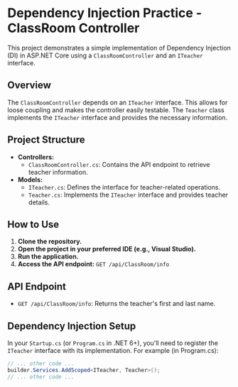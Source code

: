# Dependency Injection Practice - ClassRoom Controller

This project demonstrates a simple implementation of Dependency Injection (DI) in ASP.NET Core using a `ClassRoomController` and an `ITeacher` interface.

## Overview

The `ClassRoomController` depends on an `ITeacher` interface. This allows for loose coupling and makes the controller easily testable. The `Teacher` class implements the `ITeacher` interface and provides the necessary information.

## Project Structure

-   **Controllers:**
    -   `ClassRoomController.cs`: Contains the API endpoint to retrieve teacher information.
-   **Models:**
    -   `ITeacher.cs`: Defines the interface for teacher-related operations.
    -   `Teacher.cs`: Implements the `ITeacher` interface and provides teacher details.

## How to Use

1.  **Clone the repository.**
2.  **Open the project in your preferred IDE (e.g., Visual Studio).**
3.  **Run the application.**
4.  **Access the API endpoint:** `GET /api/ClassRoom/info`

## API Endpoint

-   `GET /api/ClassRoom/info`: Returns the teacher's first and last name.

## Dependency Injection Setup

In your `Startup.cs` (or `Program.cs` in .NET 6+), you'll need to register the `ITeacher` interface with its implementation. For example (in Program.cs):

```csharp
// ... other code ...
builder.Services.AddScoped<ITeacher, Teacher>();
// ... other code ...
